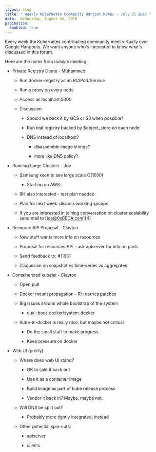 ```yaml
---
layout: blog
title: " Weekly Kubernetes Community Hangout Notes - July 31 2015 "
date:  Wednesday, August 04, 2015
pagination:
  enabled: true
---
```


Every week the Kubernetes contributing community meet virtually over Google Hangouts. We want anyone who's interested to know what's discussed in this forum.  

Here are the notes from today's meeting:  



* Private Registry Demo - Muhammed

    * Run docker-registry as an RC/Pod/Service

    * Run a proxy on every node

    * Access as localhost:5000

    * Discussion:

        * Should we back it by GCS or S3 when possible?

        * Run real registry backed by $object_store on each node

        * DNS instead of localhost?

            * disassemble image strings?

            * more like DNS policy?
* Running Large Clusters - Joe

    * Samsung keen to see large scale O(1000)

        * Starting on AWS

    * RH also interested - test plan needed

    * Plan for next week: discuss working-groups

    * If you are interested in joining conversation on cluster scalability send mail to [joe@0xBEDA.com][4]
* Resource API Proposal - Clayton

    * New stuff wants more info on resources

    * Proposal for resources API - ask apiserver for info on pods

    * Send feedback to: #11951

    * Discussion on snapshot vs time-series vs aggregates
* Containerized kubelet - Clayton

    * Open pull

    * Docker mount propagation - RH carries patches

    * Big issues around whole bootstrap of the system

        * dual: boot-docker/system-docker

    * Kube-in-docker is really nice, but maybe not critical

        * Do the small stuff to make progress

        * Keep pressure on docker
* Web UI (preilly)

    * Where does web UI stand?

        * OK to split it back out

        * Use it as a container image

        * Build image as part of kube release process

        * Vendor it back in?  Maybe, maybe not.

    * Will DNS be split out?

        * Probably more tightly integrated, instead

    * Other potential spin-outs:

        * apiserver

        * clients
